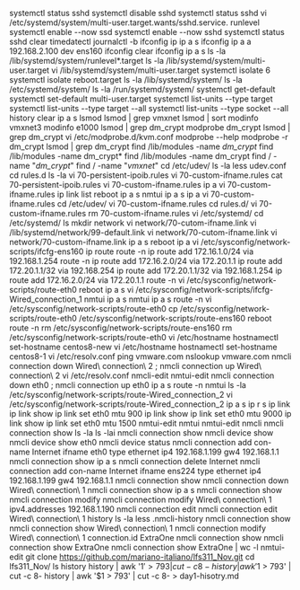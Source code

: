 systemctl status sshd
systemctl disable sshd
systemctl status sshd
vi /etc/systemd/system/multi-user.target.wants/sshd.service.
runlevel
systemctl enable --now ssd
systemctl enable --now sshd
systemctl status sshd
clear
timedatectl 
journalctl -b
ifconfig 
ip
ip a s
ifconfig 
ip a a 192.168.2.100 dev ens160
ifconfig 
clear
ifconfig 
ip a s
ls -la /lib/systemd/system/runlevel*.target
ls -la /lib/systemd/system/multi-user.target
vi /lib/systemd/system/multi-user.target
systemctl isolate 6
systemctl isolate reboot.target 
ls -la /lib/systemd/system/
ls -la /etc/systemd/system/
ls -la /run/systemd/system/
systemctl get-default 
systemctl set-default multi-user.target 
systemctl list-units --type target
systemctl list-units --type target --all
systemctl list-units --type socket --all
history
clear
ip a s
lsmod
lsmod | grep vmxnet
lsmod | sort
modinfo vmxnet3
modinfo e1000
lsmod | grep dm_crypt
modprobe dm_crypt
lsmod | grep dm_crypt
vi /etc/modprobe.d/kvm.conf 
modprobe --help
modprobe -r dm_crypt
lsmod | grep dm_crypt
find /lib/modules -name *dm_crypt*
find /lib/modules -name dm_crypt*
find /lib/modules -name dm_crypt
find / -name "*dm_crypt*"
find / -name "*vmxnet*"
cd /etc/udev/
ls -la
less udev.conf
cd rules.d
ls -la
vi 70-persistent-ipoib.rules
vi 70-custom-ifname.rules
cat 70-persistent-ipoib.rules
vi 70-custom-ifname.rules
ip a 
vi 70-custom-ifname.rules
ip link list
reboot
ip a s
nmtui
ip a s
ip a 
vi 70-custom-ifname.rules
cd /etc/udev/
vi 70-custom-ifname.rules
cd rules.d/
vi 70-custom-ifname.rules
rm 70-custom-ifname.rules 
vi /etc/systemd/
cd /etc/systemd/
ls
mkdir network
vi network/70-cutom-ifname.link
vi /lib/systemd/network/99-default.link 
vi network/70-cutom-ifname.link
vi network/70-custom-ifname.link
ip a s
reboot
ip a
vi /etc/sysconfig/network-scripts/ifcfg-ens160 
ip route
route -n
ip route add 172.16.1.0/24 via 192.168.1.254
route -n
ip route add 172.16.2.0/24 via 172.20.1.1
ip route add 172.20.1.1/32 via 192.168.254
ip route add 172.20.1.1/32 via 192.168.1.254
ip route add 172.16.2.0/24 via 172.20.1.1
route -n
vi /etc/sysconfig/network-scripts/route-eth0
reboot
ip a s
vi /etc/sysconfig/network-scripts/ifcfg-Wired_connection_1 
nmtui
ip a s
nmtui
ip a s
route -n
vi /etc/sysconfig/network-scripts/route-eth0 
cp /etc/sysconfig/network-scripts/route-eth0 /etc/sysconfig/network-scripts/route-ens160
reboot
route -n
rm /etc/sysconfig/network-scripts/route-ens160
rm /etc/sysconfig/network-scripts/route-eth0 
vi /etc/hostname 
hostnamectl set-hostname centos8-new
vi /etc/hostname 
hostnamectl set-hostname centos8-1
vi /etc/resolv.conf 
ping vmware.com
nslookup vmware.com
nmcli connection down Wired\ connection\ 2 ; nmcli connection up Wired\ connection\ 2
vi /etc/resolv.conf 
nmcli-edit
nmtui-edit 
nmcli connection down eth0 ; nmcli connection up eth0 
ip a s
route -n
nmtui
ls -la /etc/sysconfig/network-scripts/route-Wired_connection_2 
vi /etc/sysconfig/network-scripts/route-Wired_connection_2
ip a s
ip r s
ip link 
ip link show
ip link set eth0 mtu 900
ip link show
ip link set eth0 mtu 9000
ip link show
ip link set eth0 mtu 1500
nmtui-edit 
nmtui
nmtui-edit 
nmcli 
nmcli connection show
ls -la
ls -lai
nmcli connection show
nmcli device show
nmcli device show eth0
nmcli device status
nmcli connection add con-name Internet ifname eth0 type ethernet ip4 192.168.1.199 gw4 192.168.1.1
nmcli connection show
ip a s
nmcli connection delete Internet 
nmcli connection add con-name Internet ifname ens224 type ethernet ip4 192.168.1.199 gw4 192.168.1.1
nmcli connection show
nmcli connection down Wired\ connection\ 1 
nmcli connection show
ip a s
nmcli connection show
nmcli connection modify 
nmcli connection modify Wired\ connection\ 1 ipv4.addresses 192.168.1.190
nmcli connection edit 
nmcli connection edit Wired\ connection\ 1 
history
ls -la
less .nmcli-history
nmcli connection show
nmcli connection show Wired\ connection\ 1 
nmcli connection modify Wired\ connection\ 1 connection.id ExtraOne
nmcli connection show
nmcli connection show ExtraOne
nmcli connection show ExtraOne | wc -l
nmtui-edit 
git clone https://github.com/mariano-italiano/lfs311_Nov.git
cd lfs311_Nov/
ls
history 
history | awk '$1' > 793 | cut -c 8-
history | awk '$1 > 793' | cut -c 8-
history | awk '$1 > 793' | cut -c 8- > day1-hisotry.md
